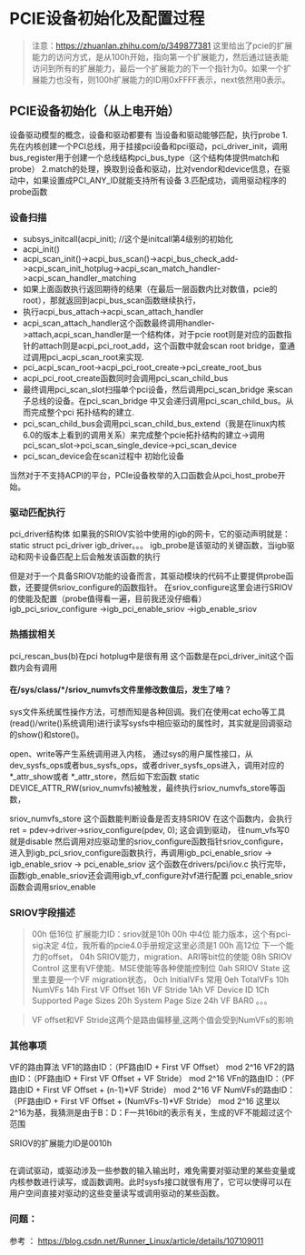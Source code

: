 # PCIE设备初始化及配置过程

> 注意：https://zhuanlan.zhihu.com/p/349877381 这里给出了pcie的扩展能力的访问方式，是从100h开始，指向第一个扩展能力，然后通过链表能访问到所有的扩展能力，最后一个扩展能力的下一个指针为0。如果一个扩展能力也没有，则100h扩展能力的ID用0xFFFF表示，next依然用0表示。


## PCIE设备初始化（从上电开始）
设备驱动模型的概念，设备和驱动都要有
当设备和驱动能够匹配，执行probe
1.先在内核创建一个PCI总线，用于挂接pci设备和pci驱动，pci_driver_init，调用bus_register用于创建一个总线结构pci_bus_type（这个结构体提供match和probe）
2.match的处理，换取到设备和驱动，比对vendor和device信息，在驱动中，如果设置成PCI_ANY_ID就能支持所有设备
3.匹配成功，调用驱动程序的probe函数



### 设备扫描
+ subsys_initcall(acpi_init); //这个是initcall第4级别的初始化
+ acpi_init() 
+ acpi_scan_init()->acpi_bus_scan()->acpi_bus_check_add->acpi_scan_init_hotplug->acpi_scan_match_handler->acpi_scan_handler_matching
+ 如果上面函数执行返回期待的结果（在最后一层函数内比对数值，pcie的root），那就返回到acpi_bus_scan函数继续执行，
+ 执行acpi_bus_attach->acpi_scan_attach_handler
+ acpi_scan_attach_handler这个函数最终调用handler->attach,acpi_scan_handler是一个结构体，对于pcie root则是对应的函数指针的attach则是acpi_pci_root_add，这个函数中就会scan root bridge，童通过调用pci_acpi_scan_root来实现.
+ pci_acpi_scan_root->acpi_pci_root_create->pci_create_root_bus
+ acpi_pci_root_create函数同时会调用pci_scan_child_bus 
+ 最终调用pci_scan_slot扫描单个pci设备，然后调用pci_scan_bridge 来scan子总线的设备。在pci_scan_bridge 中又会递归调用pci_scan_child_bus。从而完成整个pci 拓扑结构的建立. 
+ pci_scan_child_bus会调用pci_scan_child_bus_extend（我是在linux内核6.0的版本上看到的调用关系）来完成整个pcie拓扑结构的建立->调用pci_scan_slot->pci_scan_single_device->pci_scan_device
+ pci_scan_device会在scan过程中 初始化设备

当然对于不支持ACPI的平台，PCIe设备枚举的入口函数会从pci_host_probe开始。

### 驱动匹配执行
pci_driver结构体
如果我的SRIOV实验中使用的igb的网卡，它的驱动声明就是：
static struct pci_driver igb_driver。。。
igb_probe是该驱动的关键函数，当igb驱动和网卡设备匹配上后会触发该函数的执行

但是对于一个具备SRIOV功能的设备而言，其驱动模块的代码不止要提供probe函数，还要提供sriov_configure的函数指针。
在sriov_configure这里会进行SRIOV的使能及配置（probe值得看一遍，目前我还没仔细看）
igb_pci_sriov_configure
->igb_pci_enable_sriov
->igb_enable_sriov

### 热插拔相关
pci_rescan_bus(b)在pci hotplug中是很有用
这个函数是在pci_driver_init这个函数内会有调用



#### 在/sys/class/*/sriov_numvfs文件里修改数值后，发生了啥？

sys文件系统属性操作方法，可想而知是各种回调。我们在使用cat echo等工具(read()/write()系统调用)进行读写sysfs中相应驱动的属性时，其实就是回调驱动的show()和store()。


open、write等产生系统调用进入内核，
通过sys的用户属性接口，从dev_sysfs_ops或者bus_sysfs_ops，或者driver_sysfs_ops进入，调用对应的*_attr_show或者 *_attr_store，然后如下宏函数
static DEVICE_ATTR_RW(sriov_numvfs)被触发，最终执行sriov_numvfs_store等函数，

sriov_numvfs_store 这个函数能判断设备是否支持SRIOV
在这个函数内，会执行ret = pdev->driver->sriov_configure(pdev, 0);
这会调到驱动，
往num_vfs写0就是disable 然后调用对应驱动里的sriov_configure函数指针sriov_configure，进入到igb_pci_sriov_configure函数执行，再调用igb_pci_enable_sriov
-> igb_enable_sriov
-> pci_enable_sriov 这个函数在drivers/pci/iov.c
执行完毕，函数igb_enable_sriov还会调用igb_vf_configure对vf进行配置
pci_enable_sriov函数会调用sriov_enable

### SRIOV字段描述

> 00h 低16位  扩展能力ID：sriov就是10h
> 00h 中4位   能力版本，这个有pci-sig决定  4位，我所看的pcie4.0手册规定这里必须是1
> 00h 高12位  下一个能力的offset，
> 04h SRIOV能力，migration、ARI等bit位的使能
> 08h SRIOV Control 这里有VF使能、MSE使能等各种使能控制位
> 0ah SRIOV State 这里主要是一个VF migration状态，
> 0ch InitialVFs  常用 
> 0eh TotalVFs
> 10h NumVFs
> 14h First VF Offset
> 16h VF Stride
> 1Ah VF Device ID
> 1Ch Supported Page Sizes
> 20h System Page Size
> 24h VF BAR0
。。。



> VF offset和VF Stride这两个是路由偏移量,这两个值会受到NumVFs的影响

### 其他事项
VF的路由算法
VF1的路由ID：（PF路由ID + First VF Offset） mod 2^16
VF2的路由ID：（PF路由ID + First VF Offset + VF Stride） mod 2^16
VFn的路由ID：（PF路由ID + First VF Offset + (n-1)*VF Stride） mod 2^16
VF NumVFs的路由ID：（PF路由ID + First VF Offset + (NumVFs-1)*VF Stride） mod 2^16
这里以2^16为基，我猜测是由于B：D：F一共16bit的表示有关，生成的VF不能超过这个范围


SRIOV的扩展能力ID是0010h

```
```
在调试驱动，或驱动涉及一些参数的输入输出时，难免需要对驱动里的某些变量或内核参数进行读写，或函数调用。此时sysfs接口就很有用了，它可以使得可以在用户空间直接对驱动的这些变量读写或调用驱动的某些函数。



### 问题：


参考 ：
https://blog.csdn.net/Runner_Linux/article/details/107109011
